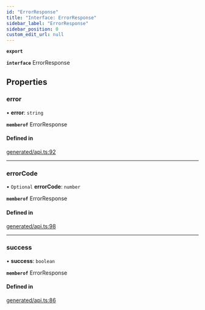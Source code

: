 ```yaml
---
id: "ErrorResponse"
title: "Interface: ErrorResponse"
sidebar_label: "ErrorResponse"
sidebar_position: 0
custom_edit_url: null
---
```


**`export`**

**`interface`** ErrorResponse

## Properties

### error

• **error**: `string`

**`memberof`** ErrorResponse

#### Defined in

[generated/api.ts:92](https://github.com/refinery-labs/lunasec-monorepo/blob/6c5edb8/js/sdks/packages/tokenizer-sdk/src/generated/api.ts#L92)

___

### errorCode

• `Optional` **errorCode**: `number`

**`memberof`** ErrorResponse

#### Defined in

[generated/api.ts:98](https://github.com/refinery-labs/lunasec-monorepo/blob/6c5edb8/js/sdks/packages/tokenizer-sdk/src/generated/api.ts#L98)

___

### success

• **success**: `boolean`

**`memberof`** ErrorResponse

#### Defined in

[generated/api.ts:86](https://github.com/refinery-labs/lunasec-monorepo/blob/6c5edb8/js/sdks/packages/tokenizer-sdk/src/generated/api.ts#L86)

